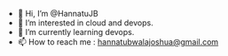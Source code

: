 - 👋 Hi, I’m @HannatuJB
- 👀 I’m interested in cloud and devops.
- 🌱 I’m currently learning devops.
- 📫 How to reach me : hannatubwalajoshua@gmail.com

<!---
HannatuJB/HannatuJB is a ✨ special ✨ repository because its `README.md` (this file) appears on your GitHub profile.
You can click the Preview link to take a look at your changes.
--->
